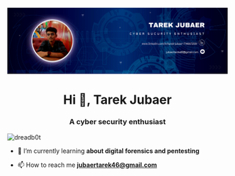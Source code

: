![logo](https://github.com/breakroot/breakroot/blob/main/345320686_2545096552310321_3922293024375411248_n.png)
<h1 align="center">Hi 👋, Tarek Jubaer</h1>
<h3 align="center">A cyber security enthusiast</h3>

<p align="left"> <img src="https://komarev.com/ghpvc/?username=dreadb0t&label=Profile%20views&color=0e75b6&style=flat" alt="dreadb0t" /> </p>

- 🌱 I’m currently learning **about digital forensics and pentesting**

- 📫 How to reach me **jubaertarek46@gmail.com**

